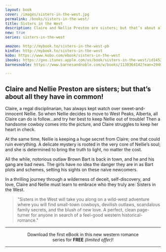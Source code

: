```yaml
---
layout: book
cover: /images/sisters-in-the-west.jpg 
permalink: /books/sisters-in-the-west/
title: Sisters in the West
description: Claire and Nellie Preston are sisters; but that’s about all they have in common! 
new: true
series: sisters-in-the-west

amazon: http://mybook.to/sisters-in-the-west-pb
kindle: http://mybook.to/sisters-in-the-west
kobo: https://www.kobo.com/ebook/sisters-in-the-west
ibooks: https://geo.itunes.apple.com/us/book/sisters-in-the-west/id1452120897?mt=11
barnesnoble: https://www.barnesandnoble.com/w/books/1130364142?ean=2940161258118

---
```


## Claire and Nellie Preston are sisters; but that’s about all they have in common! 

Claire, a regal disciplinarian, has always kept watch over sweet-and-innocent
Nellie. So when Nellie decides to move to West Peaks, Alberta, all Claire can
do is follow...and try her best to keep Nellie out of trouble! Then a handsome
cowboy comes into the picture, and Claire struggles to keep her heart in check. 

At the same time, Nellie is keeping a huge secret from Claire; one that could
ruin everything. A delicate mystery is rooted in the very core of Nellie’s
soul; and she is determined to bring the truth to light, no matter the cost. 

All the while, notorious outlaw Brown Bart is back in town, and he and his gang
are bad news. The girls have no idea the danger they are in as Bart plots and
schemes, setting his sights on these naive newcomers. 

In a thrilling journey through a wilderness of deceit, self-discovery, and
love, Claire and Nellie must learn to embrace who they truly are: Sisters in
the West.

> "Sisters in the West will take you along on a wild-west adventure where you will
> find small-town cowboys, devilish outlaws, scandalous family secrets, and the
> blush of new love. A perfect, clean page-turner for anyone in search of a
> feel-good western historical-romance."

---

<p style="margin:0 auto;text-align:center;max-width:400px;">
Download the first eBook in this new western romance series for
<strong>FREE</strong> <em>(limited offer)</em>!
</p>

---

&nbsp;
&nbsp;
